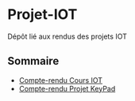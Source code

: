 # Projet-IOT

Dépôt lié aux rendus des projets IOT

## Sommaire
- [Compte-rendu Cours IOT](./Compte-rendu-cours)
- [Compte-rendu Projet KeyPad](./Compte-rendu-projet)
